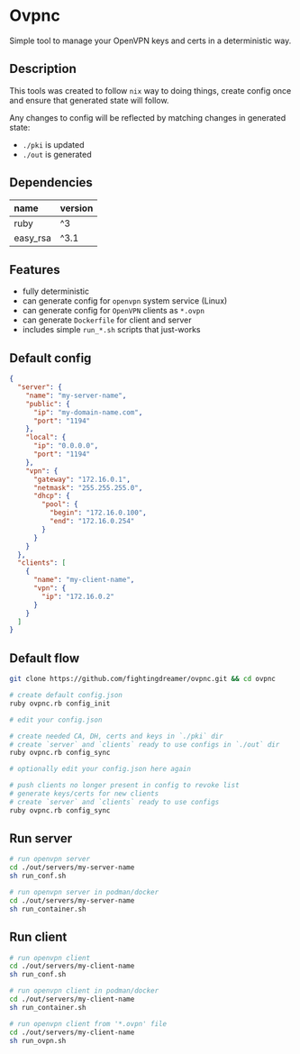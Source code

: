 # Ovpnc

Simple tool to manage your OpenVPN keys and certs in a deterministic way.

## Description

This tools was created to follow `nix` way to doing things, create config once and ensure that generated state will follow.

Any changes to config will be reflected by matching changes in generated state:
- `./pki` is updated
- `./out` is generated

## Dependencies
| name     | version |
| :---     | :---    |
| ruby     | ^3      |
| easy_rsa | ^3.1    |

## Features
- fully deterministic
- can generate config for `openvpn` system service (Linux)
- can generate config for `OpenVPN` clients as `*.ovpn`
- can generate `Dockerfile` for client and server
- includes simple `run_*.sh` scripts that just-works

## Default config
```json
{
  "server": {
    "name": "my-server-name",
    "public": {
      "ip": "my-domain-name.com",
      "port": "1194"
    },
    "local": {
      "ip": "0.0.0.0",
      "port": "1194"
    },
    "vpn": {
      "gateway": "172.16.0.1",
      "netmask": "255.255.255.0",
      "dhcp": {
        "pool": {
          "begin": "172.16.0.100",
          "end": "172.16.0.254"
        }
      }
    }
  },
  "clients": [
    {
      "name": "my-client-name",
      "vpn": {
        "ip": "172.16.0.2"
      }
    }
  ]
}
```

## Default flow
```bash
git clone https://github.com/fightingdreamer/ovpnc.git && cd ovpnc

# create default config.json
ruby ovpnc.rb config_init

# edit your config.json

# create needed CA, DH, certs and keys in `./pki` dir
# create `server` and `clients` ready to use configs in `./out` dir
ruby ovpnc.rb config_sync

# optionally edit your config.json here again

# push clients no longer present in config to revoke list
# generate keys/certs for new clients
# create `server` and `clients` ready to use configs
ruby ovpnc.rb config_sync
```

## Run server
```bash
# run openvpn server
cd ./out/servers/my-server-name
sh run_conf.sh

# run openvpn server in podman/docker
cd ./out/servers/my-server-name
sh run_container.sh
```

## Run client
```bash
# run openvpn client
cd ./out/servers/my-client-name
sh run_conf.sh

# run openvpn client in podman/docker
cd ./out/servers/my-client-name
sh run_container.sh

# run openvpn client from '*.ovpn' file
cd ./out/servers/my-client-name
sh run_ovpn.sh
```

